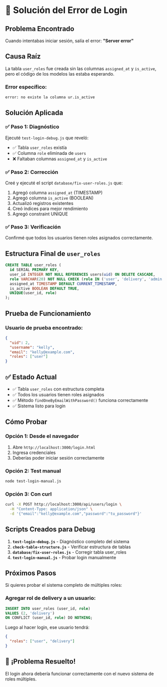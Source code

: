 # 🐛 Solución del Error de Login

## Problema Encontrado

Cuando intentabas iniciar sesión, salía el error: **"Server error"**

## Causa Raíz

La tabla `user_roles` fue creada sin las columnas `assigned_at` y `is_active`, pero el código de los modelos las estaba esperando.

### Error específico:

```
error: no existe la columna ur.is_active
```

## Solución Aplicada

### ✅ Paso 1: Diagnóstico

Ejecuté `test-login-debug.js` que reveló:

- ✅ Tabla `user_roles` existía
- ✅ Columna `role` eliminada de `users`
- ❌ Faltaban columnas `assigned_at` y `is_active`

### ✅ Paso 2: Corrección

Creé y ejecuté el script `database/fix-user-roles.js` que:

1. Agregó columna `assigned_at` (TIMESTAMP)
2. Agregó columna `is_active` (BOOLEAN)
3. Actualizó registros existentes
4. Creó índices para mejor rendimiento
5. Agregó constraint UNIQUE

### ✅ Paso 3: Verificación

Confirmé que todos los usuarios tienen roles asignados correctamente.

## Estructura Final de `user_roles`

```sql
CREATE TABLE user_roles (
  id SERIAL PRIMARY KEY,
  user_id INTEGER NOT NULL REFERENCES users(uid) ON DELETE CASCADE,
  role VARCHAR(20) NOT NULL CHECK (role IN ('user', 'delivery', 'admin')),
  assigned_at TIMESTAMP DEFAULT CURRENT_TIMESTAMP,
  is_active BOOLEAN DEFAULT TRUE,
  UNIQUE(user_id, role)
);
```

## Prueba de Funcionamiento

### Usuario de prueba encontrado:

```json
{
  "uid": 2,
  "username": "kelly",
  "email": "kelly@example.com",
  "roles": ["user"]
}
```

## ✅ Estado Actual

- ✅ Tabla `user_roles` con estructura completa
- ✅ Todos los usuarios tienen roles asignados
- ✅ Método `findOneByEmailWithPassword()` funciona correctamente
- ✅ Sistema listo para login

## Cómo Probar

### Opción 1: Desde el navegador

1. Abre `http://localhost:3000/login.html`
2. Ingresa credenciales
3. Deberías poder iniciar sesión correctamente

### Opción 2: Test manual

```bash
node test-login-manual.js
```

### Opción 3: Con curl

```bash
curl -X POST http://localhost:3000/api/users/login \
  -H "Content-Type: application/json" \
  -d '{"email":"kelly@example.com","password":"tu_password"}'
```

## Scripts Creados para Debug

1. **`test-login-debug.js`** - Diagnóstico completo del sistema
2. **`check-table-structure.js`** - Verificar estructura de tablas
3. **`database/fix-user-roles.js`** - Corregir tabla user_roles
4. **`test-login-manual.js`** - Probar login manualmente

## Próximos Pasos

Si quieres probar el sistema completo de múltiples roles:

### Agregar rol de delivery a un usuario:

```sql
INSERT INTO user_roles (user_id, role)
VALUES (2, 'delivery')
ON CONFLICT (user_id, role) DO NOTHING;
```

Luego al hacer login, ese usuario tendrá:

```json
{
  "roles": ["user", "delivery"]
}
```

## 🎉 ¡Problema Resuelto!

El login ahora debería funcionar correctamente con el nuevo sistema de roles múltiples.
